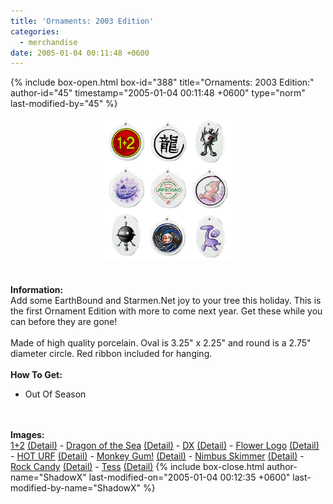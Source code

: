 ```yaml
---
title: 'Ornaments: 2003 Edition'
categories:
  - merchandise
date: 2005-01-04 00:11:48 +0600
---
```

{% include box-open.html box-id="388" title="Ornaments: 2003 Edition:" author-id="45" timestamp="2005-01-04 00:11:48 +0600" type="norm" last-modified-by="45" %}
	<center>
	<img src="/merchandise/images/smn_orna03_title.png" border="0" alt="Ornaments: 2003 Edition" />
	</center>
	<br /><br />
	<b>Information:</b>
	<br />
	Add some EarthBound and Starmen.Net joy to your tree this holiday. This is the first 
	Ornament Edition with more to come next year. Get these while you can before they are 
	gone!
	<br /><br />
	Made of high quality porcelain. Oval is 3.25" x 2.25" and round is a 2.75" diameter circle. Red ribbon included for hanging.
	<br /><br />
	<b>How To Get:</b>
	<br />
	<ul>
	<li>Out Of Season</li>
	</ul>
	<br /><br />
	<b>Images:</b>
	<br />
	<a href="/merchandise/images/smn_orna03_12.jpg">1+2</a> <a href="/merchandise/images/smn_orna03_12_detail.jpg">(Detail)</a> - 
	<a href="/merchandise/images/smn_orna03_dots.jpg">Dragon of the Sea</a> <a href="/merchandise/images/smn_orna03_dots_detail.jpg">(Detail)</a> - 
	<a href="/merchandise/images/smn_orna03_dx.jpg">DX</a> <a href="/merchandise/images/smn_orna03_dx_detail.jpg">(Detail)</a> - 
	<a href="/merchandise/images/smn_orna03_fl.jpg">Flower Logo</a> <a href="/merchandise/images/smn_orna03_fl_detail.jpg">(Detail)</a> - 
	<a href="/merchandise/images/smn_orna03_hurf.jpg">HOT URF</a> <a href="/merchandise/images/smn_orna03_hurf_detail.jpg">(Detail)</a> - 
	<a href="/merchandise/images/smn_orna03_mg.jpg">Monkey Gum!</a> <a href="/merchandise/images/smn_orna03_mg_detail.jpg">(Detail)</a> - 
	<a href="/merchandise/images/smn_orna03_ns.jpg">Nimbus Skimmer</a> <a href="/merchandise/images/smn_orna03_ns_detail.jpg">(Detail)</a> - 
	<a href="/merchandise/images/smn_orna03_rc.jpg">Rock Candy</a> <a href="/merchandise/images/smn_orna03_rc_detail.jpg">(Detail)</a> - 
	<a href="/merchandise/images/smn_orna03_tess.jpg">Tess</a> <a href="/merchandise/images/smn_orna03_tess_detail.jpg">(Detail)</a>
{% include box-close.html author-name="ShadowX" last-modified-on="2005-01-04 00:12:35 +0600" last-modified-by-name="ShadowX" %}
